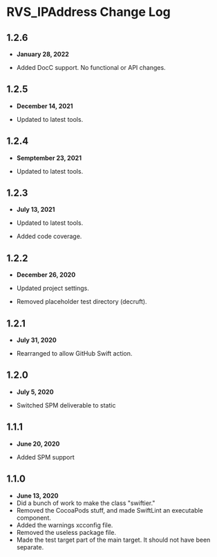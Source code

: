 # RVS_IPAddress Change Log

## 1.2.6

- **January 28, 2022**

- Added DocC support. No functional or API changes.

## 1.2.5

- **December 14, 2021**

- Updated to latest tools.

## 1.2.4

- **Semptember 23, 2021**

- Updated to latest tools.

## 1.2.3

- **July 13, 2021**

- Updated to latest tools.
- Added code coverage.

## 1.2.2

- **December 26, 2020**

- Updated project settings.
- Removed placeholder test directory (decruft).

## 1.2.1

- **July 31, 2020**

- Rearranged to allow GitHub Swift action.

## 1.2.0

- **July 5, 2020**

- Switched SPM deliverable to static

## 1.1.1

- **June 20, 2020**

- Added SPM support

## 1.1.0

- **June 13, 2020**
- Did a bunch of work to make the class "swiftier."
- Removed the CocoaPods stuff, and made SwiftLint an executable component.
- Added the warnings xcconfig file.
- Removed the useless package file.
- Made the test target part of the main target. It should not have been separate.
